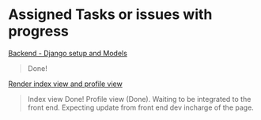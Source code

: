 # Assigned Tasks or issues with progress
[Backend - Django setup and Models](https://github.com/zuri-training/Team-100_AnimaLib/issues/32)
> Done!

[Render index view and profile view](https://github.com/zuri-training/Team-100_AnimaLib/issues/36)
> Index view Done!
> Profile view (Done). Waiting to be integrated to the front end. Expecting update from front end dev incharge of the page.


